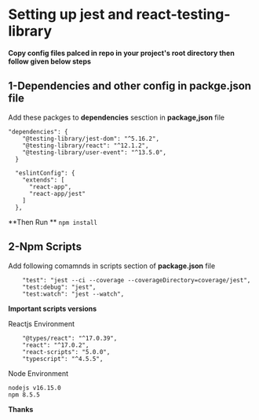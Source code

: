 # Setting up jest and react-testing-library  
**Copy config files palced in repo in your project's root directory then follow given below steps**
## 1-Dependencies and other config in packge.json file 
Add these packges to **dependencies** sesction in **package,json** file 
```
"dependencies": {
    "@testing-library/jest-dom": "^5.16.2",
    "@testing-library/react": "^12.1.2",
    "@testing-library/user-event": "^13.5.0",
  }
  
  "eslintConfig": {
    "extends": [
      "react-app",
      "react-app/jest"
    ]
  },
```

**Then Run **
```npm install```

## 2-Npm Scripts
Add following comamnds in scripts section of **package.json** file
```
    "test": "jest --ci --coverage --coverageDirectory=coverage/jest",
    "test:debug": "jest",
    "test:watch": "jest --watch",
```
**Important scripts versions**

Reactjs Environment
```
    "@types/react": "^17.0.39",
    "react": "^17.0.2",
    "react-scripts": "5.0.0",
    "typescript": "^4.5.5",
```
Node Environment
```
nodejs v16.15.0 
npm 8.5.5
```


**Thanks**
